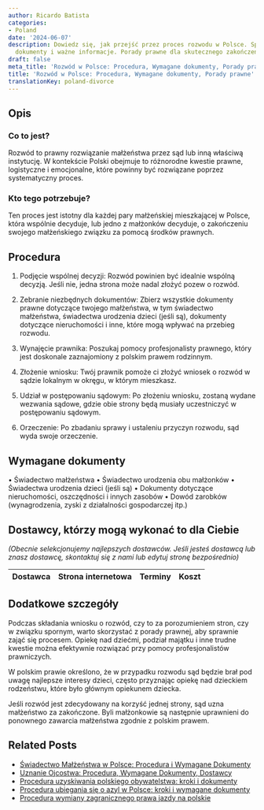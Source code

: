 ```yaml
---
author: Ricardo Batista
categories:
- Poland
date: '2024-06-07'
description: Dowiedz się, jak przejść przez proces rozwodu w Polsce. Sprawdź kroki,
  dokumenty i ważne informacje. Porady prawne dla skutecznego zakończenia małżeństwa.
draft: false
meta_title: 'Rozwód w Polsce: Procedura, Wymagane dokumenty, Porady prawne'
title: 'Rozwód w Polsce: Procedura, Wymagane dokumenty, Porady prawne'
translationKey: poland-divorce
---
```



## Opis
### Co to jest?
Rozwód to prawny rozwiązanie małżeństwa przez sąd lub inną właściwą instytucję. W kontekście Polski obejmuje to różnorodne kwestie prawne, logistyczne i emocjonalne, które powinny być rozwiązane poprzez systematyczny proces.

### Kto tego potrzebuje?
Ten proces jest istotny dla każdej pary małżeńskiej mieszkającej w Polsce, która wspólnie decyduje, lub jedno z małżonków decyduje, o zakończeniu swojego małżeńskiego związku za pomocą środków prawnych.

## Procedura
1. Podjęcie wspólnej decyzji: Rozwód powinien być idealnie wspólną decyzją. Jeśli nie, jedna strona może nadal złożyć pozew o rozwód.

2. Zebranie niezbędnych dokumentów: Zbierz wszystkie dokumenty prawne dotyczące twojego małżeństwa, w tym świadectwo małżeństwa, świadectwa urodzenia dzieci (jeśli są), dokumenty dotyczące nieruchomości i inne, które mogą wpływać na przebieg rozwodu.

3. Wynajęcie prawnika: Poszukaj pomocy profesjonalisty prawnego, który jest doskonale zaznajomiony z polskim prawem rodzinnym.

4. Złożenie wniosku: Twój prawnik pomoże ci złożyć wniosek o rozwód w sądzie lokalnym w okręgu, w którym mieszkasz.

5. Udział w postępowaniu sądowym: Po złożeniu wniosku, zostaną wydane wezwania sądowe, gdzie obie strony będą musiały uczestniczyć w postępowaniu sądowym.

6. Orzeczenie: Po zbadaniu sprawy i ustaleniu przyczyn rozwodu, sąd wyda swoje orzeczenie.

## Wymagane dokumenty
• Świadectwo małżeństwa
• Świadectwo urodzenia obu małżonków
• Świadectwa urodzenia dzieci (jeśli są)
• Dokumenty dotyczące nieruchomości, oszczędności i innych zasobów
• Dowód zarobków (wynagrodzenia, zyski z działalności gospodarczej itp.)

## Dostawcy, którzy mogą wykonać to dla Ciebie

_(Obecnie selekcjonujemy najlepszych dostawców. Jeśli jesteś dostawcą lub znasz dostawcę, skontaktuj się z nami lub edytuj stronę bezpośrednio)_

| Dostawca        |     Strona internetowa  |     Terminy     |       Koszt      |
| :-------------: | :-------------: |  :-------------: | :-------------: |


## Dodatkowe szczegóły
Podczas składania wniosku o rozwód, czy to za porozumieniem stron, czy w związku spornym, warto skorzystać z porady prawnej, aby sprawnie zająć się procesem. Opiekę nad dziećmi, podział majątku i inne trudne kwestie można efektywnie rozwiązać przy pomocy profesjonalistów prawniczych.

W polskim prawie określono, że w przypadku rozwodu sąd będzie brał pod uwagę najlepsze interesy dzieci, często przyznając opiekę nad dzieckiem rodzeństwu, które było głównym opiekunem dziecka.

Jeśli rozwód jest zdecydowany na korzyść jednej strony, sąd uzna małżeństwo za zakończone. Byli małżonkowie są następnie uprawnieni do ponownego zawarcia małżeństwa zgodnie z polskim prawem.


## Related Posts

- [Świadectwo Małżeństwa w Polsce: Procedura i Wymagane Dokumenty](https://tramitit.com/pl/guides/poland/akt_malzenstwa/)
- [Uznanie Ojcostwa: Procedura, Wymagane Dokumenty, Dostawcy](https://tramitit.com/pl/guides/poland/uznanie_ojcostwa/)
- [Procedura uzyskiwania polskiego obywatelstwa: kroki i dokumenty](https://tramitit.com/pl/guides/poland/wniosek_o_obywatelstwo/)
- [Procedura ubiegania się o azyl w Polsce: kroki i wymagane dokumenty](https://tramitit.com/pl/guides/poland/wniosek_o_azyl/)
- [Procedura wymiany zagranicznego prawa jazdy na polskie](https://tramitit.com/pl/guides/poland/wymiana_prawa_jazdy/)